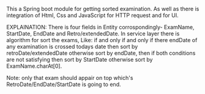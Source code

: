 This a Spring boot module for getting sorted examination. As well as there is integration of Html, Css and JavaScript for HTTP request and for UI. 

EXPLAINATION:
There is four fields in Entity corrospondingly- ExamName, StartDate, EndDate and Retro/extendedDate.
In service layer there is algorithm for sort the exams, Like:
if and only if and only if there endDate of any examination is crossed todays date then sort by retroDate/extendedDate
otherwise sort by endDate, then if both conditions are not satisfying then sort by StartDate otherwise sort by ExamName.charAt[0].

Note: only that exam should appair on top which's RetroDate/EndDate/StartDate is going to end.
